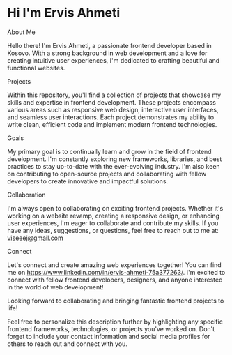 # Hi I'm Ervis Ahmeti

About Me

Hello there! I'm Ervis Ahmeti, a passionate frontend developer based in Kosovo. With a strong background in web development and a love for creating intuitive user experiences, I'm dedicated to crafting beautiful and functional websites.

Projects

Within this repository, you'll find a collection of projects that showcase my skills and expertise in frontend development. These projects encompass various areas such as responsive web design, interactive user interfaces, and seamless user interactions. Each project demonstrates my ability to write clean, efficient code and implement modern frontend technologies.

Goals

My primary goal is to continually learn and grow in the field of frontend development. I'm constantly exploring new frameworks, libraries, and best practices to stay up-to-date with the ever-evolving industry. I'm also keen on contributing to open-source projects and collaborating with fellow developers to create innovative and impactful solutions.

Collaboration

I'm always open to collaborating on exciting frontend projects. Whether it's working on a website revamp, creating a responsive design, or enhancing user experiences, I'm eager to collaborate and contribute my skills. If you have any ideas, suggestions, or questions, feel free to reach out to me at: viseeej@gmail.com

Connect

Let's connect and create amazing web experiences together! You can find me on https://www.linkedin.com/in/ervis-ahmeti-75a377263/. I'm excited to connect with fellow frontend developers, designers, and anyone interested in the world of web development!

Looking forward to collaborating and bringing fantastic frontend projects to life!

Feel free to personalize this description further by highlighting any specific frontend frameworks, technologies, or projects you've worked on. Don't forget to include your contact information and social media profiles for others to reach out and connect with you.
